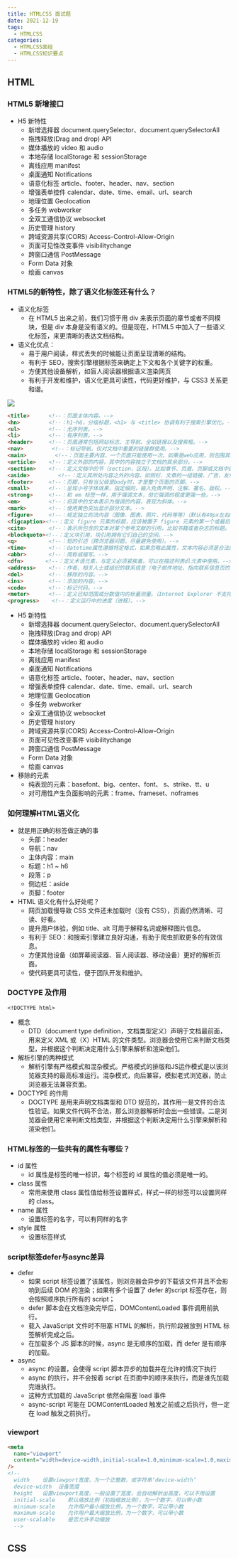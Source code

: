 ```yaml
---
title: HTMLCSS 面试题
date: 2021-12-19
tags:
  - HTMLCSS
categories:
  - HTMLCSS面经
  - HTMLCSS知识要点
---
```

## HTML
### HTML5 新增接口
- H5 新特性
  - 新增选择器 document.querySelector、document.querySelectorAll
  - 拖拽释放(Drag and drop) API
  - 媒体播放的 video 和 audio
  - 本地存储 localStorage 和 sessionStorage
  - 离线应用 manifest
  - 桌面通知 Notifications
  - 语意化标签 article、footer、header、nav、section
  - 增强表单控件 calendar、date、time、email、url、search
  - 地理位置 Geolocation
  - 多任务 webworker
  - 全双工通信协议 websocket
  - 历史管理 history
  - 跨域资源共享(CORS) Access-Control-Allow-Origin
  - 页面可见性改变事件 visibilitychange
  - 跨窗口通信 PostMessage
  - Form Data 对象
  - 绘画 canvas
### HTML5的新特性，除了语义化标签还有什么？
- 语义化标签
    - 在 HTML5 出来之前，我们习惯于用 div 来表示页面的章节或者不同模块，但是 div 本身是没有语义的。但是现在，HTML5 中加入了一些语义化标签，来更清晰的表达文档结构。
- 语义化优点：
    - 易于用户阅读，样式丢失的时候能让页面呈现清晰的结构。
    - 有利于 SEO，搜索引擎根据标签来确定上下文和各个关键字的权重。
    - 方便其他设备解析，如盲人阅读器根据语义渲染网页
    - 有利于开发和维护，语义化更具可读性，代码更好维护，与 CSS3 关系更和谐。

![](https://output66.oss-cn-beijing.aliyuncs.com/img/20210912105010.png)

```html
<title>      <!--：页面主体内容。-->
<hn>         <!--：h1~h6，分级标题，<h1> 与 <title> 协调有利于搜索引擎优化。-->
<ul>         <!--：无序列表。-->
<li>         <!--：有序列表。-->
<header>     <!--：页眉通常包括网站标志、主导航、全站链接以及搜索框。-->
<nav>         <!--：标记导航，仅对文档中重要的链接群使用。-->
<main>         <!--：页面主要内容，一个页面只能使用一次。如果是web应用，则包围其主要功能。-->
<article>    <!--：定义外部的内容，其中的内容独立于文档的其余部分。-->
<section>    <!--：定义文档中的节（section、区段）。比如章节、页眉、页脚或文档中的其他部分。-->
<aside>         <!--：定义其所处内容之外的内容。如侧栏、文章的一组链接、广告、友情链接、相关产品列表等。-->
<footer>     <!--：页脚，只有当父级是body时，才是整个页面的页脚。-->
<small>      <!--：呈现小号字体效果，指定细则，输入免责声明、注解、署名、版权。-->
<strong>     <!--：和 em 标签一样，用于强调文本，但它强调的程度更强一些。-->
<em>         <!--：将其中的文本表示为强调的内容，表现为斜体。-->
<mark>       <!--：使用黄色突出显示部分文本。-->
<figure>     <!--：规定独立的流内容（图像、图表、照片、代码等等）（默认有40px左右margin）。-->
<figcaption><!--：定义 figure 元素的标题，应该被置于 figure 元素的第一个或最后一个子元素的位置。-->
<cite>       <!--：表示所包含的文本对某个参考文献的引用，比如书籍或者杂志的标题。-->
<blockquoto><!--：定义块引用，块引用拥有它们自己的空间。-->
<q>          <!--：短的引述（跨浏览器问题，尽量避免使用）。-->
<time>       <!--：datetime属性遵循特定格式，如果忽略此属性，文本内容必须是合法的日期或者时间格式。-->
<abbr>       <!--：简称或缩写。-->
<dfn>       <!--：定义术语元素，与定义必须紧挨着，可以在描述列表dl元素中使用。-->
<address>    <!--：作者、相关人士或组织的联系信息（电子邮件地址、指向联系信息页的链接）。-->
<del>        <!--：移除的内容。-->
<ins>        <!--：添加的内容。-->
<code>       <!--：标记代码。-->
<meter>      <!--：定义已知范围或分数值内的标量测量。（Internet Explorer 不支持 meter 标签）-->
<progress>    <!--：定义运行中的进度（进程）。-->
```
- H5 新特性
  - 新增选择器 document.querySelector、document.querySelectorAll
  - 拖拽释放(Drag and drop) API
  - 媒体播放的 video 和 audio
  - 本地存储 localStorage 和 sessionStorage
  - 离线应用 manifest
  - 桌面通知 Notifications
  - 语意化标签 article、footer、header、nav、section
  - 增强表单控件 calendar、date、time、email、url、search
  - 地理位置 Geolocation
  - 多任务 webworker
  - 全双工通信协议 websocket
  - 历史管理 history
  - 跨域资源共享(CORS) Access-Control-Allow-Origin
  - 页面可见性改变事件 visibilitychange
  - 跨窗口通信 PostMessage
  - Form Data 对象
  - 绘画 canvas
- 移除的元素
  - 纯表现的元素：basefont、big、center、font、 s、strike、tt、u
  - 对可用性产生负面影响的元素：frame、frameset、noframes
### 如何理解HTML语义化
- 就是用正确的标签做正确的事
  - 头部：header
  - 导航：nav
  - 主体内容：main
  - 标题：h1 ~ h6
  - 段落：p
  - 侧边栏：aside
  - 页脚：footer
- HTML 语义化有什么好处呢？
  - 网页加载慢导致 CSS 文件还未加载时（没有 CSS），页面仍然清晰、可读、好看。
  - 提升用户体验，例如 title、alt 可用于解释名词或解释图片信息。
  - 有利于 SEO：和搜索引擎建立良好沟通，有助于爬虫抓取更多的有效信息。
  - 方便其他设备（如屏幕阅读器、盲人阅读器、移动设备）更好的解析页面。
  - 使代码更具可读性，便于团队开发和维护。
### DOCTYPE 及作用
`<!DOCTYPE html>`
- 概念
  - DTD（document type definition，文档类型定义）声明于文档最前面，用来定义 XML 或（X）HTML 的文件类型。浏览器会使用它来判断文档类型，并根据这个判断决定用什么引擎来解析和渲染他们。
- 解析引擎的两种模式
  - 解析引擎有严格模式和混杂模式。严格模式的排版和JS运作模式是以该浏览器支持的最高标准运行。混杂模式，向后兼容，模拟老式浏览器，防止浏览器无法兼容页面。
- DOCTYPE 的作用
  - DOCTYPE 是用来声明文档类型和 DTD 规范的，其作用一是文件的合法性验证。如果文件代码不合法，那么浏览器解析时会出一些错误。二是浏览器会使用它来判断文档类型，并根据这个判断决定用什么引擎来解析和渲染他们。
### HTML标签的一些共有的属性有哪些？
- id 属性
  - id 属性是标签的唯一标识，每个标签的 id 属性的值必须是唯一的。
- class 属性
  - 常用来使用 class 属性值给标签设置样式，样式一样的标签可以设置同样的 class。
- name 属性
  - 设置标签的名字，可以有同样的名字
- style 属性
  - 设置标签样式
### script标签defer与async差异
- defer
  - 如果 script 标签设置了该属性，则浏览器会异步的下载该文件并且不会影响到后续 DOM 的渲染；如果有多个设置了 defer 的script 标签存在，则会按照顺序执行所有的 script；
  - defer 脚本会在文档渲染完毕后，DOMContentLoaded 事件调用前执行。
  - 载入 JavaScript 文件时不阻塞 HTML 的解析，执行阶段被放到 HTML 标签解析完成之后。
  - 在加载多个 JS 脚本的时候，async 是无顺序的加载，而 defer 是有顺序的加载。
- async
  - async 的设置，会使得 script 脚本异步的加载并在允许的情况下执行
  - async 的执行，并不会按着 script 在页面中的顺序来执行，而是谁先加载完谁执行。
  - 这种方式加载的 JavaScript 依然会阻塞 load 事件
  - async-script 可能在 DOMContentLoaded 触发之前或之后执行，但一定在 load 触发之前执行。
### viewport
```html
<meta
  name="viewport"
  content="width=device-width,initial-scale=1.0,minimum-scale=1.0,maximum-scale=1.0,user-scalable=no"
/>
<!-- 
  width    设置viewport宽度，为一个正整数，或字符串‘device-width’
  device-width  设备宽度
  height   设置viewport高度，一般设置了宽度，会自动解析出高度，可以不用设置
  initial-scale    默认缩放比例（初始缩放比例），为一个数字，可以带小数
  minimum-scale    允许用户最小缩放比例，为一个数字，可以带小数
  maximum-scale    允许用户最大缩放比例，为一个数字，可以带小数
  user-scalable    是否允许手动缩放
  -->
```
## CSS